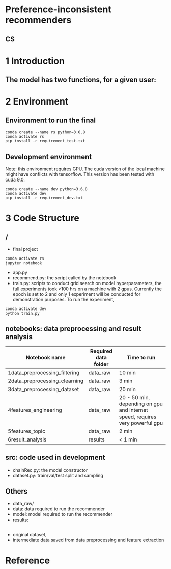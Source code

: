 # Preference-inconsistent recommenders
## CS

# 1 Introduction
The model has two functions, for a given user:
-

# 2 Environment

## Environment to run the final 
```
conda create --name rs python=3.6.8
conda activate rs
pip install -r requirement_test.txt
```

## Development environment
Note: this environment requires GPU. The cuda version of the local machine might have conflicts with tensorflow. This version has been tested with cuda 9.0.

```
conda create --name dev python=3.6.8
conda activate dev
pip install -r requirement_dev.txt
```

# 3 Code Structure

## /

- final project
```
conda activate rs
jupyter notebook
```
- app.py
- recommend.py: the script called by the notebook 
- train.py: scripts to conduct grid search on model hyperparameters, the full experiments took >100 hrs on a machine with 2 gpus. Currently the epoch is set to 2 and only 1 experiment will be conducted for demonstration purposes. To run the experiment,

```
conda activate dev
python train.py
```

## notebooks: data preprocessing and result analysis
|Notebook name                |Required data folder    |Time to run                   |
|---|---|---|
|1data_preprocessing_filtering|data_raw| 10 min|
|2data_preprocessing_clearning|data_raw|3 min|
|3data_preprocessing_dataset|data_raw|20 min|
|4features_engineering|data_raw|20 - 50 min, depending on gpu and internet speed, requires very powerful gpu|
|5features_topic|data_raw|2 min|
|6result_analysis|results|< 1 min|


## src: code used in development

- chainRec.py: the model constructor
- dataset.py: train/val/test split and sampling


## Others
 - data_raw/
 - data: data required to run the recommender 
 - model: model required to run the recommender
 - results: 

## 
- original dataset, 
- intermediate data saved from data preprocessing and feature extraction



# Reference


